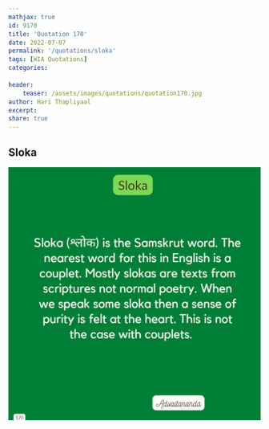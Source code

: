 ```yaml
---
mathjax: true
id: 9170
title: 'Quotation 170'
date: 2022-07-07
permalink: '/quotations/sloka'
tags: [WIA Quotations] 
categories: 

header:
    teaser: /assets/images/quotations/quotation170.jpg
author: Hari Thapliyaal 
excerpt:
share: true 
---
```


## Sloka

![Sloka](/assets/images/quotations/quotation170.jpg)
